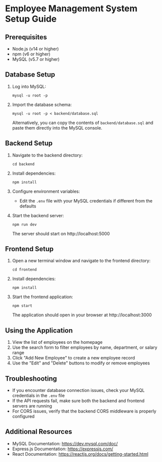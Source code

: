 # Employee Management System Setup Guide

## Prerequisites

- Node.js (v14 or higher)
- npm (v6 or higher)
- MySQL (v5.7 or higher)

## Database Setup

1. Log into MySQL:
   ```
   mysql -u root -p
   ```

2. Import the database schema:
   ```
   mysql -u root -p < backend/database.sql
   ```

   Alternatively, you can copy the contents of `backend/database.sql` and paste them directly into the MySQL console.

## Backend Setup

1. Navigate to the backend directory:
   ```
   cd backend
   ```

2. Install dependencies:
   ```
   npm install
   ```

3. Configure environment variables:
   - Edit the `.env` file with your MySQL credentials if different from the defaults

4. Start the backend server:
   ```
   npm run dev
   ```

   The server should start on http://localhost:5000

## Frontend Setup

1. Open a new terminal window and navigate to the frontend directory:
   ```
   cd frontend
   ```

2. Install dependencies:
   ```
   npm install
   ```

3. Start the frontend application:
   ```
   npm start
   ```

   The application should open in your browser at http://localhost:3000

## Using the Application

1. View the list of employees on the homepage
2. Use the search form to filter employees by name, department, or salary range
3. Click "Add New Employee" to create a new employee record
4. Use the "Edit" and "Delete" buttons to modify or remove employees

## Troubleshooting

- If you encounter database connection issues, check your MySQL credentials in the `.env` file
- If the API requests fail, make sure both the backend and frontend servers are running
- For CORS issues, verify that the backend CORS middleware is properly configured

## Additional Resources

- MySQL Documentation: https://dev.mysql.com/doc/
- Express.js Documentation: https://expressjs.com/
- React Documentation: https://reactjs.org/docs/getting-started.html 